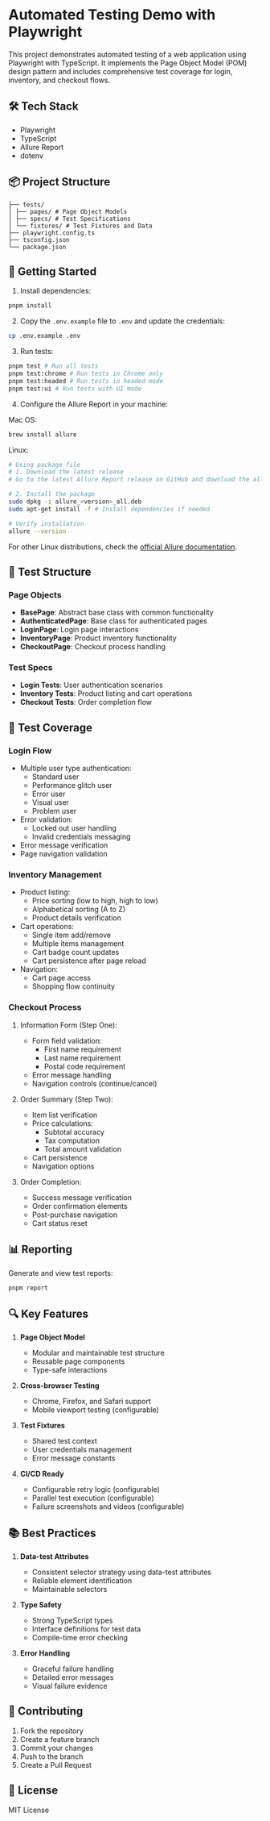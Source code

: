 # Automated Testing Demo with Playwright

This project demonstrates automated testing of a web application using Playwright with TypeScript. It implements the Page Object Model (POM) design pattern and includes comprehensive test coverage for login, inventory, and checkout flows.

## 🛠 Tech Stack

- Playwright
- TypeScript
- Allure Report
- dotenv

## 📦 Project Structure

```
├── tests/
│ ├── pages/ # Page Object Models
│ ├── specs/ # Test Specifications
│ └── fixtures/ # Test Fixtures and Data
├── playwright.config.ts
├── tsconfig.json
└── package.json
```

## 🚀 Getting Started

1. Install dependencies:

```bash
pnpm install
```

2. Copy the `.env.example` file to `.env` and update the credentials:

```bash
cp .env.example .env
```

3. Run tests:

```bash
pnpm test # Run all tests
pnpm test:chrome # Run tests in Chrome only
pnpm test:headed # Run tests in headed mode
pnpm test:ui # Run tests with UI mode
```

4. Configure the Allure Report in your machine:

Mac OS:
```bash
brew install allure
```

Linux:
```bash
# Using package file
# 1. Download the latest release
# Go to the latest Allure Report release on GitHub and download the allure-*.deb file.

# 2. Install the package
sudo dpkg -i allure_<version>_all.deb
sudo apt-get install -f # Install dependencies if needed

# Verify installation
allure --version
```

For other Linux distributions, check the [official Allure documentation](https://docs.qameta.io/allure/).

## 📝 Test Structure

### Page Objects

- **BasePage**: Abstract base class with common functionality
- **AuthenticatedPage**: Base class for authenticated pages
- **LoginPage**: Login page interactions
- **InventoryPage**: Product inventory functionality
- **CheckoutPage**: Checkout process handling

### Test Specs

- **Login Tests**: User authentication scenarios
- **Inventory Tests**: Product listing and cart operations
- **Checkout Tests**: Order completion flow

## 🧪 Test Coverage

### Login Flow

- Multiple user type authentication:
  - Standard user
  - Performance glitch user
  - Error user
  - Visual user
  - Problem user
- Error validation:
  - Locked out user handling
  - Invalid credentials messaging
- Error message verification
- Page navigation validation

### Inventory Management

- Product listing:
  - Price sorting (low to high, high to low)
  - Alphabetical sorting (A to Z)
  - Product details verification
- Cart operations:
  - Single item add/remove
  - Multiple items management
  - Cart badge count updates
  - Cart persistence after page reload
- Navigation:
  - Cart page access
  - Shopping flow continuity

### Checkout Process

1. Information Form (Step One):
   - Form field validation:
     - First name requirement
     - Last name requirement
     - Postal code requirement
   - Error message handling
   - Navigation controls (continue/cancel)

2. Order Summary (Step Two):
   - Item list verification
   - Price calculations:
     - Subtotal accuracy
     - Tax computation
     - Total amount validation
   - Cart persistence
   - Navigation options

3. Order Completion:
   - Success message verification
   - Order confirmation elements
   - Post-purchase navigation
   - Cart status reset

## 📊 Reporting

Generate and view test reports:

```bash
pnpm report
```

## 🔍 Key Features

1. **Page Object Model**

   - Modular and maintainable test structure
   - Reusable page components
   - Type-safe interactions

2. **Cross-browser Testing**

   - Chrome, Firefox, and Safari support
   - Mobile viewport testing (configurable)

3. **Test Fixtures**

   - Shared test context
   - User credentials management
   - Error message constants

4. **CI/CD Ready**

   - Configurable retry logic (configurable)
   - Parallel test execution (configurable)
   - Failure screenshots and videos (configurable)

## 📚 Best Practices

1. **Data-test Attributes**

   - Consistent selector strategy using data-test attributes
   - Reliable element identification
   - Maintainable selectors

2. **Type Safety**

   - Strong TypeScript types
   - Interface definitions for test data
   - Compile-time error checking

3. **Error Handling**
   - Graceful failure handling
   - Detailed error messages
   - Visual failure evidence

## 🤝 Contributing

1. Fork the repository
2. Create a feature branch
3. Commit your changes
4. Push to the branch
5. Create a Pull Request

## 📄 License

MIT License
